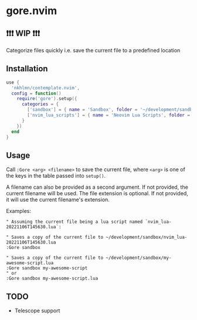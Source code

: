 # gore.nvim

## :exclamation::exclamation::exclamation: WIP :exclamation::exclamation::exclamation:

Categorize files quickly i.e. save the current file to a predefined location

## Installation

```lua
use { 
  'nkhlmn/contemplate.nvim',
  config = function() 
    require('gore').setup({
      categories = {
        ['sandbox'] = { name = 'Sandbox', folder = '~/development/sandbox' },
        ['nvim_lua_scripts'] = { name = 'Neovim Lua Scripts', folder = '~/development/nvim_lua' },
      }
    })
  end
}
```

## Usage

Call `:Gore <arg> <filename>` to save the current file, where `<arg>` is one of the keys in the table passed into `setup()`.

A filename can also be provided as a second argument. If not provided, the current filename will be used. The file extension is optional. If not provided, it will use the current filename's extension. 

Examples:
```vim
" Assuming the current file being a lua script named `nvim_lua-20221106T145630.lua`:

" Saves a copy of the current file to ~/development/sandbox/nvim_lua-20221106T145630.lua
:Gore sandbox

" Saves a copy of the current file to ~/development/sandbox/my-awesome-script.lua
:Gore sandbox my-awesome-script
" or
:Gore sandbox my-awesome-script.lua
```

## TODO

- Telescope support
